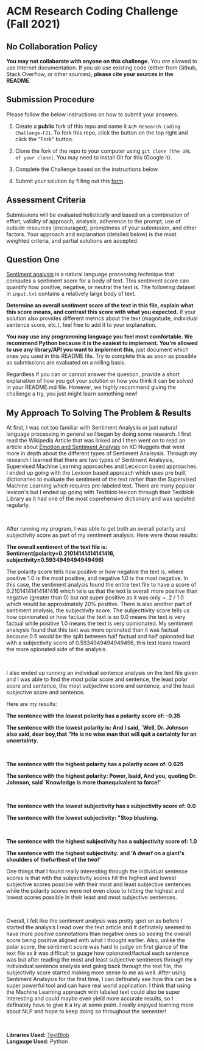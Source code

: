 # ACM Research Coding Challenge (Fall 2021)

## [](https://github.com/ACM-Research/Coding-Challenge-F21#no-collaboration-policy)No Collaboration Policy

**You may not collaborate with anyone on this challenge.**  You  _are_  allowed to use Internet documentation. If you  _do_  use existing code (either from Github, Stack Overflow, or other sources),  **please cite your sources in the README**.

## [](https://github.com/ACM-Research/Coding-Challenge-F21#submission-procedure)Submission Procedure

Please follow the below instructions on how to submit your answers.

1.  Create a  **public**  fork of this repo and name it  `ACM-Research-Coding-Challenge-F21`. To fork this repo, click the button on the top right and click the "Fork" button.

2.  Clone the fork of the repo to your computer using  `git clone [the URL of your clone]`. You may need to install Git for this (Google it).

3.  Complete the Challenge based on the instructions below.

4.  Submit your solution by filling out this [form](https://acmutd.typeform.com/to/zF1IcBGR).

## Assessment Criteria 

Submissions will be evaluated holistically and based on a combination of effort, validity of approach, analysis, adherence to the prompt, use of outside resources (encouraged), promptness of your submission, and other factors. Your approach and explanation (detailed below) is the most weighted criteria, and partial solutions are accepted. 

## [](https://github.com/ACM-Research/Coding-Challenge-S21#question-one)Question One

[Sentiment analysis](https://en.wikipedia.org/wiki/Sentiment_analysis) is a natural language processing technique that computes a sentiment score for a body of text. This sentiment score can quantify how positive, negative, or neutral the text is. The following dataset in  `input.txt`  contains a relatively large body of text.

**Determine an overall sentiment score of the text in this file, explain what this score means, and contrast this score with what you expected.**  If your solution also provides different metrics about the text (magnitude, individual sentence score, etc.), feel free to add it to your explanation.   

**You may use any programming language you feel most comfortable. We recommend Python because it is the easiest to implement. You're allowed to use any library/API you want to implement this**, just document which ones you used in this README file. Try to complete this as soon as possible as submissions are evaluated on a rolling basis.

Regardless if you can or cannot answer the question, provide a short explanation of how you got your solution or how you think it can be solved in your README.md file. However, we highly recommend giving the challenge a try, you just might learn something new!

## My Approach To Solving The Problem & Results

At first, I was not too familiar with Sentiment Analysiis or just natural language processing in general so I began by doing some research. I first read the Wikipedia Article that was linked and I then went on to read an article about [Emotion and Sentiment Analysis](https://www.kdnuggets.com/2018/08/emotion-sentiment-analysis-practitioners-guide-nlp-5.html) on KD Nuggets that went more in depth about the different types of Sentiment Analsysis. Through my research I learned that there are two types of Sentiment Analsysis, Supervised Machine Learning approaches and Lecxicon based approaches. I ended up going with the Lexicon based approach which uses pre built dictionaries to evaluate the sentiment of the text rather than the Supervised Machine Learning which requires pre-labeled text. There are many popular lexicon's but I ended up going with Textblob lexicon through their Textblob Library as it had one of the most coprehensive dictionary and was updated regularly.

<br>

After running my program, I was able to get both an overall polarity and subjectivity score as part of my sentiment analysis. Here were those results:

**The overall sentiment of the text file is: 
Sentiment(polarity=0.21014141414141416, subjectivity=0.5934949494949496)**

The polarity score tells how positive or how negative the text is, where positive 1.0 is the most positive, and negative 1.0 is the most negative. In this case, the sentiment analysis found the entire text file to have a score of 0.21014141414141416 which tells us that the text ls overall more positive than negative (greater than 0) but not super positive as it was only ~ .2 / 1.0 which would be approximately 20% positive. There is also another part of sentiment analysis, the subjectivity score. The subjecttivity score tells us how opinionated or how factual the text is so 0.0 means the text is very factual while positive 1.0 means the text is very opinionated. My sentiment analsysis found that this text was more opionated than it was factual because 0.5 would be the split between half factual and half opionated but with a subjectivity score of 0.5934949494949496, this text leans toward the more opionated side of the analysis.

<br>

I also ended up running an individual sentence analysis on the text file given and I was able to find the most polar score and sentence, the least polar score and sentence, the most subjective score and sentence, and the least subjective score and sentence.


Here are my results:

**The sentence with the lowest polarity has a polarity score of: -0.35**

**The sentence with the lowest polarity is: And I said, `Well, Dr. Johnson also said, dear boy,that "He is no wise man that will quit a certainty for an uncertainty.**

<br>

**The sentence with the highest polarity has a polarity score of: 0.625**

**The sentence with the highest polarity: Power, Isaid, And you, quoting Dr. Johnson, said `Knowledge is more thanequivalent to force!'**

<br>

**The sentence with the lowest subjectivity has a subjectivity score of: 0.0**

**The sentence with the lowest subjectivity: "Stop blushing.**

<br>

**The sentence with the highest subjectivity has a subjectivity score of: 1.0**

**The sentence with the highest subjectivity: and 'A dwarf on a giant's shoulders of thefurthest of the two!'**

One things that I found really interesting through the individual sentence scores is that with the subjectivity scores hit the highest and lowest subjective scores possible with their most and least subjective sentences while the polarity scores were not even close to hitting the highest and lowest scores possible in their least and most subjective sentences.

<br>

Overall, I felt like the sentiment analysis was pretty spot on as before I started the analysis I read over the text article and it definately seemed to have more positive connotations than negative ones so seeing the overall score being positive aligned with what I thought earlier. Also, unlike the polar score, the sentiment score was hard to judge on first glance of the text file as it was difficult to guage how opionated/factual each sentence was but after reading the most and least subjective sentneces through my indiviodual sentence analysis and going back through the text file, the subjectivity score started making more sense to me as well. After using Sentiment Analsysis for the first time, I can definately see how this can be a super powerful tool and can have real world application. I think that using the Machine Learning approach with labeled text could also be super interesting and could maybe even yield more accurate results, so I definately have to give it a try at some point. I really enjoyed learning more about NLP and hope to keep doing so throughout the semester!

<br>

**Libraries Used:** [TextBlob](https://textblob.readthedocs.io/en/dev/)
<br>
**Langauge Used:** Python


